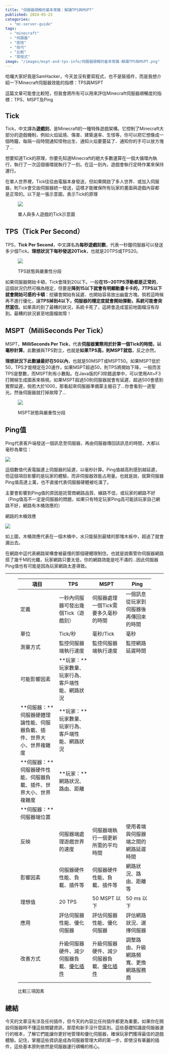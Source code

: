 ```yaml
---
title: "伺服器順暢的基本常識：解讀TPS與MSPT"
published: 2024-05-23
categories: 
  - "mc-server-guide"
tags: 
  - "minecraft"
  - "伺服器"
  - "密技"
  - "技巧"
  - "比較"
  - "零程式"
image: "/images/mspt-and-tps-info/伺服器順暢的基本常識-解讀TPS與MSPT.png"
---
```


哈囉大家好我是SamHacker，今天並沒有要寫程式，也不是裝插件，而是我想介紹一下Minecraft伺服器效能的指標：TPS與MSPT

這篇文章可能會比較短，但我會將所有可以用來評估Minecraft伺服器順暢度的指標：TPS、MSPT及Ping

## Tick

Tick，中文譯為**遊戲刻**，是Minecraft的一種特殊遊戲架構。它控制了Minecraft大部分的遊戲機制，例如火焰延燒、傷害、建築速率、生怪等，你可以把它想像成一個時鐘，每隔一段時間通知怪物出生、通知火焰要蔓延了、通知你的手可以放方塊了...

想要知道Tick的原理，你要先知道Minecraft的絕大多數運算在一個大循環內執行，執行了一次這個循環就執行了一刻。在這一刻內，遊戲會執行定時作業來保持運行。

在單人世界裡，Tick往往由電腦本身發送，但如果開啟了多人世界、或加入伺服器，則Tick會交由伺服器統一發送，這樣才能確保所有玩家的畫面與遊戲內容都是正常的。以下是一張示意圖，表示Tick的原理

<figure>

[![](/images/mspt-and-tps-info/image-28-947x1024.png)](http://samhacker-local.local/wp-content/uploads/2024/05/image-28.png)

<figcaption>

單人與多人遊戲的Tick示意圖

</figcaption>

</figure>

## TPS（Tick Per Second）

TPS，**Tick Per Second**，中文譯名為**每秒遊戲刻數**，代表一秒鐘伺服器可以發送多少個Tick。**理想狀況下每秒發送20Tick**，也就是20TPS或TPS20。

<figure>

[![](/images/mspt-and-tps-info/image-29-1024x205.png)](http://samhacker-local.local/wp-content/uploads/2024/05/image-29.png)

<figcaption>

TPS狀態與嚴重性分段

</figcaption>

</figure>

如果伺服器開始卡頓，Tick會降到20以下。一般**在15~20TPS浮動都是正常的**，這個狀況仍然可稱為穩定，但要是**降到15以下就會有明顯動畫卡卡的，7TPS以下就會開始可感的卡頓**：挖礦會開始有延遲、也開始容易放出幽靈方塊。倘若這時候再不進行優化，讓**TPS掉到4以下，伺服器的穩定度就會開始彈動，系統可能會突然當住**。如果真的到了最糟的狀況，系統卡死了，這將會造成當前地圖檔沒有存到。最糟的狀況甚至地圖檔故障！

## MSPT（MilliSeconds Per Tick）

MSPT，**MilliSeconds Per Tick**，代表**伺服器實際用於計算一個Tick的時間，以毫秒計算**。此數據與TPS對立，也就是**如果TPS高，則MSPT就低**，反之亦然。

**理想狀況下此數據最好在50以內**，也就是50MSPT或MSPT50。如果MSPT低於50，TPS才能穩定在20運作，如果MSPT超過50，則TPS將開始下降，一般而言TPS是整數，而MSPT則有小數點。在Java版的F3除錯選單中，可以使用Alt+F3打開幀生成圖表來檢視。如果MSPT超過50則伺服器就會有延遲，超過500會感到實際延遲，倘若大於1000，那看起來伺服器準備蒙主寵召了...你會看到一道聖光，然後伺服器就打掉故障了...

<figure>

[![](/images/mspt-and-tps-info/image-31-1024x200.png)](http://samhacker-local.local/wp-content/uploads/2024/05/image-31.png)

<figcaption>

MSPT狀態與嚴重性分段

</figcaption>

</figure>

## Ping值

Ping代表客戶端發送一個訊息至伺服器，再由伺服器傳回該訊息的時間，大都以毫秒為單位：

[![](/images/mspt-and-tps-info/image-33-1024x158.png)](http://samhacker-local.local/wp-content/uploads/2024/05/image-33.png)

這個數值代表電腦連上伺服器的延遲，以毫秒計算。Ping值越高則感到越延遲，但這個項目影響的是玩家的體驗，而非伺服器效能占用量。也就是說，就算伺服器Ping值高達上萬，也不直接代表伺服器硬體被吃滿了。

主要會影響到Ping值的原因是託管商網路品質、線路不佳，或玩家的網路不好（Ping值高不一定是伺服器的問題，如果只有特定玩家Ping高可能該玩家自己網路不好，網路有木桶效應的）

網路的木桶效應

[![](/images/mspt-and-tps-info/image-32.png)](http://samhacker-local.local/wp-content/uploads/2024/05/image-32.png)

如上圖，木桶效應代表在一個木桶中，水只能裝到最矮的那塊木板中，超過了就會漏出去。

在網路中這代表網路架構會被最慢的那個硬體限制住。也就是說甭管你伺服器網路搭了幾千M的光纖，玩家網路只要太低，你的網路效能是吃不滿的...因此伺服器Ping值也有可能是因為玩家網路太差導致。

* * *

<figure>

| 項目 | TPS | MSPT | Ping |
| --- | --- | --- | --- |
| 定義 | 一秒內伺服器可發出幾個Tick（遊戲刻） | 伺服器處理一個Tick需要多久毫秒的時間 | 一個訊息從玩家到伺服器後再傳回來的時間 |
| 單位 | Tick/秒 | 毫秒/Tick | 毫秒 |
| 測量方式 | 監控伺服器端執行速度 | 監控伺服器端執行速度 | 監控網路延遲時間 |
| 可能影響因素 | **玩家：**玩家數量、玩家行為、客戶端性能、網路狀況  
**伺服器：**伺服器硬體理論性能、伺服器負載、插件、世界大小、世界複雜度 | **玩家：**玩家數量、玩家行為、客戶端性能、網路狀況  
**伺服器：**伺服器硬件性能、伺服器負載、插件、世界大小、世界複雜度 | **玩家：**網路狀況、路由、距離  
**伺服器：**伺服器端位置 |
| 反映 | 伺服器端處理遊戲世界的速度 | 伺服器端執行一個更新所需的平均時間 | 使用者端與伺服器端之間的網路延遲時間 |
| 影響因素 | 伺服器硬件性能、負載、插件等 | 伺服器硬件性能、負載、插件等 | 網路狀況、路由、距離等 |
| 理想值 | 20 TPS | 50 MSPT 以下 | 50 ms 以下 |
| 應用 | 評估伺服器性能、優化伺服器 | 評估伺服器性能、優化伺服器 | 評估網路狀況、選擇伺服器 |
| 改善方式 | 升級伺服器硬件、減少伺服器負載、[優化插件](https://www.spigotmc.org/resources/lagfixer-1-17-1-20-6-%E2%9A%A1%EF%B8%8F-best-performance-solution-%E2%AD%95-500-servers-%E2%9C%85-folia-supported.111684/) | 升級伺服器硬件、減少伺服器負載、[優化插件](https://www.spigotmc.org/resources/lagfixer-1-17-1-20-6-%E2%9A%A1%EF%B8%8F-best-performance-solution-%E2%AD%95-500-servers-%E2%9C%85-folia-supported.111684/) | 調整路由、升級網路頻寬、更換網路服務商 |

<figcaption>

比較三項因素

</figcaption>



</figure>

## 總結

今天的文章沒有涉及任何插件，但今天的內容比任何插件都更為重要。如果你在開設伺服器時不懂這些關鍵資訊，那麼和新手沒什麼區別。這些基礎知識是伺服器運行的根本，了解它們能讓你更好地管理和優化伺服器，確保玩家們獲得最佳的遊戲體驗。記住，掌握這些資訊是成為伺服器管理大師的第一步。即使沒有華麗的插件，這些基本原則依然是伺服器運行順暢的核心。
